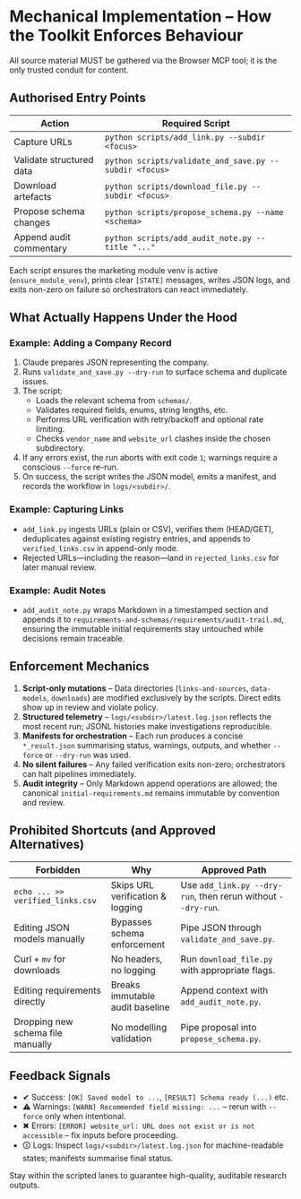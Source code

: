 # Mechanical Implementation – How the Toolkit Enforces Behaviour

All source material MUST be gathered via the Browser MCP tool; it is the only trusted conduit for content.

## Authorised Entry Points
| Action | Required Script |
| --- | --- |
| Capture URLs | `python scripts/add_link.py --subdir <focus>` |
| Validate structured data | `python scripts/validate_and_save.py --subdir <focus>` |
| Download artefacts | `python scripts/download_file.py --subdir <focus>` |
| Propose schema changes | `python scripts/propose_schema.py --name <schema>` |
| Append audit commentary | `python scripts/add_audit_note.py --title "..."` |

Each script ensures the marketing module venv is active (`ensure_module_venv`), prints clear `[STATE]` messages, writes JSON logs, and exits non-zero on failure so orchestrators can react immediately.

## What Actually Happens Under the Hood

### Example: Adding a Company Record
1. Claude prepares JSON representing the company.
2. Runs `validate_and_save.py --dry-run` to surface schema and duplicate issues.
3. The script:
   - Loads the relevant schema from `schemas/`.
   - Validates required fields, enums, string lengths, etc.
   - Performs URL verification with retry/backoff and optional rate limiting.
   - Checks `vendor_name` and `website_url` clashes inside the chosen subdirectory.
4. If any errors exist, the run aborts with exit code `1`; warnings require a conscious `--force` re-run.
5. On success, the script writes the JSON model, emits a manifest, and records the workflow in `logs/<subdir>/`.

### Example: Capturing Links
- `add_link.py` ingests URLs (plain or CSV), verifies them (HEAD/GET), deduplicates against existing registry entries, and appends to `verified_links.csv` in append-only mode.
- Rejected URLs—including the reason—land in `rejected_links.csv` for later manual review.

### Example: Audit Notes
- `add_audit_note.py` wraps Markdown in a timestamped section and appends it to `requirements-and-schemas/requirements/audit-trail.md`, ensuring the immutable initial requirements stay untouched while decisions remain traceable.

## Enforcement Mechanics
1. **Script-only mutations** – Data directories (`links-and-sources`, `data-models`, `downloads`) are modified exclusively by the scripts. Direct edits show up in review and violate policy.
2. **Structured telemetry** – `logs/<subdir>/latest.log.json` reflects the most recent run; JSONL histories make investigations reproducible.
3. **Manifests for orchestration** – Each run produces a concise `*_result.json` summarising status, warnings, outputs, and whether `--force` or `--dry-run` was used.
4. **No silent failures** – Any failed verification exits non-zero; orchestrators can halt pipelines immediately.
5. **Audit integrity** – Only Markdown append operations are allowed; the canonical `initial-requirements.md` remains immutable by convention and review.

## Prohibited Shortcuts (and Approved Alternatives)
| Forbidden | Why | Approved Path |
| --- | --- | --- |
| `echo ... >> verified_links.csv` | Skips URL verification & logging | Use `add_link.py --dry-run`, then rerun without `--dry-run`. |
| Editing JSON models manually | Bypasses schema enforcement | Pipe JSON through `validate_and_save.py`. |
| Curl + `mv` for downloads | No headers, no logging | Run `download_file.py` with appropriate flags. |
| Editing requirements directly | Breaks immutable audit baseline | Append context with `add_audit_note.py`. |
| Dropping new schema file manually | No modelling validation | Pipe proposal into `propose_schema.py`. |

## Feedback Signals
- ✔ Success: `[OK] Saved model to ...`, `[RESULT] Schema ready (...)` etc.
- ⚠ Warnings: `[WARN] Recommended field missing: ...` – rerun with `--force` only when intentional.
- ✖ Errors: `[ERROR] website_url: URL does not exist or is not accessible` – fix inputs before proceeding.
- 🛈 Logs: Inspect `logs/<subdir>/latest.log.json` for machine-readable states; manifests summarise final status.

Stay within the scripted lanes to guarantee high-quality, auditable research outputs.
